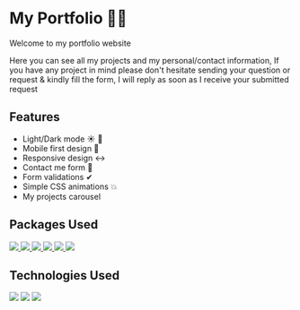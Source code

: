 # My Portfolio 👨‍💻

<p>Welcome to my portfolio website</p>
<p>Here you can see all my projects and my personal/contact information,
If you have any project in mind please don't hesitate sending your question or request & kindly fill the form, I will reply as soon as I receive your submitted request</p>

## Features

- Light/Dark mode ☀ 🌙
- Mobile first design 📱
- Responsive design ↔
- Contact me form 📎
- Form validations ✔
- Simple CSS animations 💥
- My projects carousel

## Packages Used

<a href="https://www.npmjs.com/package/react-dark-mode-toggle">
<img src="https://img.shields.io/badge/Made%20with-Dark Mode Toggle-1f425f.svg"/>
</a>
<a href="https://www.emailjs.com/">
<img src="https://img.shields.io/badge/Made%20with-Email JS-1f425f.svg"/>
</a>
<a href="https://react-hook-form.com/">
<img src="https://img.shields.io/badge/Made%20with-React Hook Form-1f425f.svg"/>
</a>
<a href="https://www.npmjs.com/package/react-router-dom">
<img src="https://img.shields.io/badge/Made%20with-React Router Dom-1f425f.svg"/>
</a>
<a href="https://www.npmjs.com/package/axios">
<img src="https://img.shields.io/badge/Made%20with-Axios-1f425f.svg"/>
</a>
<a href="https://fontawesome.com/">
<img src="https://img.shields.io/badge/Made%20with-Font Awesome-1f425f.svg"/>
</a>

## Technologies Used

<div>
<img src="https://img.shields.io/badge/React-20232A?style=for-the-badge&logo=react&logoColor=61DAFB" />
<img src="https://img.shields.io/badge/Sass-CC6699?style=for-the-badge&logo=sass&logoColor=white" />
<img src="https://img.shields.io/badge/HTML5-E34F26?style=for-the-badge&logo=html5&logoColor=white" />
</div>
